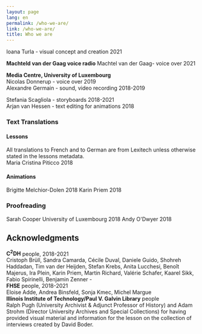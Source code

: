 ```yaml
---
layout: page
lang: en
permalink: /who-we-are/
link: /who-we-are/
title: Who we are
---
```


<!-- NAME THIS PAGE: PEOPLE - shorter than who we are and follows the C²DH current website organisation???)


# Who We Are 
Ranke.2 is a project of the C<sup>2</sup>DH.

## Core Team
[Andreas Fickers](https://www.c2dh.uni.lu/people/andreas-fickers) - director of the C²DH 
[Stefan Krebs](https://www.c2dh.uni.lu/people/stefan-krebs) - project management and administration 2021 -> 
[Sofia Papastamkou](https://www.c2dh.uni.lu/people/sofia-papastamkou) - project and editorial coordination 2021 ->
[Daniele Guido](https://www.c2dh.uni.lu/people/daniele-guido) - visual concept and design, web developement 2017 -> 
[Frédéric Reiss](https://www.c2dh.uni.lu/people/frederic-reiss) - assistance web development 2018 ->

### Core Team Alumni

[Gerben Zaagsma](https://www.c2dh.uni.lu/people/gerben-zaagsma) - project management and administration 2016-2020 
[Stefania Scagliola](https://www.c2dh.uni.lu/people/stefania-scagliola) - project and editorial coordination, content development 2016-2021
Jordan Ricker - interim project coordination 2021  
 
## Student Assistants

Alina Chaiko 2022
Jordan Ricker 2020-2021
Emmanuel Decker 2020-2021
Ilaria Comes 2020
Ioana Turdean 2019
Sidney Wiltgen 2018-2019
Katia Rocha 2018 
David Mechtel 2018
Thomas Woloszyn 2018
Davina Kronz 2018
Marvin Schieben 2018

## Collaborators 

### Video Animations

**All Things Moving** <br> 
Cristina Garcia Martin - visual concept and creation 2018-2021 <!-- design and development is the term used in the end of the videos) -->
Ioana Turla - visual concept and creation 2021 

**Machteld van der Gaag voice radio** 
Machtel van der Gaag- voice over 2021  

**Media Centre, University of Luxembourg** <br> 
Nicolas Donnerup - voice over 2019 <br> 
Alexandre Germain - sound, video recording 2018-2019

Stefania Scagliola - storyboards 2018-2021  
Arjan van Hessen - text editing for animations 2018

### Text Translations

#### Lessons 

All translations to French and to German are from Lexitech unless otherwise stated in the lessons metadata.  
Maria Cristina Piticco 2018

#### Animations
Brigitte Melchior-Dolen 2018 
Karin Priem 2018

### Proofreading 

Sarah Cooper University of Luxembourg 2018
Andy O'Dwyer 2018


## Acknowledgments 

**C<sup>2</sup>DH** people, 2018-2021 <br> 
Cristoph Brüll, Sandra Camarda, Cécile Duval, Daniele Guido, Shohreh Haddadan, Tim van der Heijden, Stefan Krebs, Anita Lucchesi, Benoît Majerus, Ira Plein, Karin Priem, Martin Richard, Valérie Schafer, Kaarel Sikk, Fabio Spirinelli, Benjamin Zenner - <br>
**FHSE** people, 2018-2021 <br> 
Eloise Adde, Andrea Binsfeld, Sonja Kmec, Michel Margue <br>
**Illinois Institute of Technology/Paul V. Galvin Library** people<br> 
Ralph Pugh (University Archivist & Adjunct Professor of History) and Adam Strohm (Director University Archives and Special Collections) for having provided visual material and information for the lesson on the collection of interviews created by David Boder. 